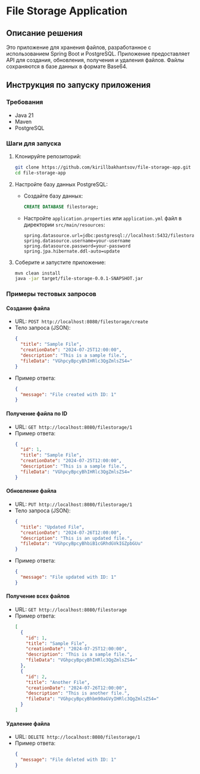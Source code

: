 # File Storage Application

## Описание решения

Это приложение для хранения файлов, разработанное с использованием Spring Boot и PostgreSQL. Приложение предоставляет API для создания, обновления, получения и удаления файлов. Файлы сохраняются в базе данных в формате Base64.

## Инструкция по запуску приложения

### Требования

- Java 21
- Maven
- PostgreSQL

### Шаги для запуска

1. Клонируйте репозиторий:
    ```bash
    git clone https://github.com/kirillbakhantsov/file-storage-app.git
    cd file-storage-app
    ```

2. Настройте базу данных PostgreSQL:
    - Создайте базу данных:
        ```sql
        CREATE DATABASE filestorage;
        ```

    - Настройте `application.properties` или `application.yml` файл в директории `src/main/resources`:
        ```properties
        spring.datasource.url=jdbc:postgresql://localhost:5432/filestorage
        spring.datasource.username=your-username
        spring.datasource.password=your-password
        spring.jpa.hibernate.ddl-auto=update
        ```

3. Соберите и запустите приложение:
    ```bash
    mvn clean install
    java -jar target/file-storage-0.0.1-SNAPSHOT.jar
    ```

### Примеры тестовых запросов

#### Создание файла

- URL: `POST http://localhost:8080/filestorage/create`
- Тело запроса (JSON):
    ```json
    {
      "title": "Sample File",
      "creationDate": "2024-07-25T12:00:00",
      "description": "This is a sample file.",
      "fileData": "VGhpcyBpcyBhIHRlc3QgZmlsZS4="
    }
    ```
- Пример ответа:
    ```json
    {
      "message": "File created with ID: 1"
    }
    ```

#### Получение файла по ID

- URL: `GET http://localhost:8080/filestorage/1`
- Пример ответа:
    ```json
    {
      "id": 1,
      "title": "Sample File",
      "creationDate": "2024-07-25T12:00:00",
      "description": "This is a sample file.",
      "fileData": "VGhpcyBpcyBhIHRlc3QgZmlsZS4="
    }
    ```

#### Обновление файла

- URL: `PUT http://localhost:8080/filestorage/1`
- Тело запроса (JSON):
    ```json
    {
      "title": "Updated File",
      "creationDate": "2024-07-26T12:00:00",
      "description": "This is an updated file.",
      "fileData": "VGhpcyBpcyBhbiB1cGRhdGVkIGZpbGUu"
    }
    ```
- Пример ответа:
    ```json
    {
      "message": "File updated with ID: 1"
    }
    ```

#### Получение всех файлов

- URL: `GET http://localhost:8080/filestorage`
- Пример ответа:
    ```json
    [
      {
        "id": 1,
        "title": "Sample File",
        "creationDate": "2024-07-25T12:00:00",
        "description": "This is a sample file.",
        "fileData": "VGhpcyBpcyBhIHRlc3QgZmlsZS4="
      },
      {
        "id": 2,
        "title": "Another File",
        "creationDate": "2024-07-26T12:00:00",
        "description": "This is another file.",
        "fileData": "VGhpcyBpcyBhbm90aGVyIHRlc3QgZmlsZS4="
      }
    ]
    ```

#### Удаление файла

- URL: `DELETE http://localhost:8080/filestorage/1`
- Пример ответа:
    ```json
    {
      "message": "File deleted with ID: 1"
    }
    ```

